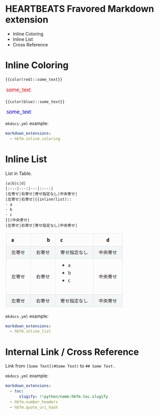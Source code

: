 HEARTBEATS Fravored Markdown extension
=========================================

- Inline Coloring
- Inline List
- Cross Reference

# Inline Coloring

```
{{color(red)::some_text}}
```

![](README.assets/red.png)

```
{{color(blue)::some_text}}
```

![](README.assets/blue.png)

`mkdocs.yml` example:

```yaml
markdown_extensions:
  - hbfm.inline_coloring
```

# Inline List

List in Table.

```
|a|b|c|d|
|:---|---:|---|:---:|
|左寄せ|右寄せ|寄せ指定なし|中央寄せ|
|左寄せ|右寄せ|{{inline(list)::
- a
- b
- c
}}|中央寄せ|
|左寄せ|右寄せ|寄せ指定なし|中央寄せ|
```

![](README.assets/inline_list.png)

`mkdocs.yml` example:

```yaml
markdown_extensions:
  - hbfm.inline_list
```

# Internal Link / Cross Reference

Link from `[Some Text](#Some Text)` to `## Some Text` .

`mkdocs.yml` example:

```yaml
markdown_extensions:
  - toc:
      slugify: !!python/name:hbfm.toc.slugify
  - hbfm.number_headers
  - hbfm.quote_uri_hash
```
